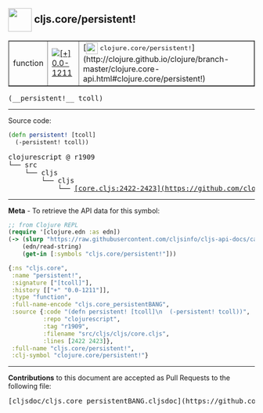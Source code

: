 ## <img width="48px" valign="middle" src="http://i.imgur.com/Hi20huC.png"> cljs.core/persistent!

 <table border="1">
<tr>

<td>function</td>
<td><a href="https://github.com/cljsinfo/cljs-api-docs/tree/0.0-1211"><img valign="middle" alt="[+] 0.0-1211" src="https://img.shields.io/badge/+-0.0--1211-lightgrey.svg"></a> </td>
<td>
[<img height="24px" valign="middle" src="http://i.imgur.com/1GjPKvB.png"> <samp>clojure.core/persistent!</samp>](http://clojure.github.io/clojure/branch-master/clojure.core-api.html#clojure.core/persistent!)
</td>
</tr>
</table>

 <samp>
(__persistent!__ tcoll)<br>
</samp>

---





Source code:

```clj
(defn persistent! [tcoll]
  (-persistent! tcoll))
```

 <pre>
clojurescript @ r1909
└── src
    └── cljs
        └── cljs
            └── <ins>[core.cljs:2422-2423](https://github.com/clojure/clojurescript/blob/r1909/src/cljs/cljs/core.cljs#L2422-L2423)</ins>
</pre>


---

__Meta__ - To retrieve the API data for this symbol:

```clj
;; from Clojure REPL
(require '[clojure.edn :as edn])
(-> (slurp "https://raw.githubusercontent.com/cljsinfo/cljs-api-docs/catalog/cljs-api.edn")
    (edn/read-string)
    (get-in [:symbols "cljs.core/persistent!"]))
```

```clj
{:ns "cljs.core",
 :name "persistent!",
 :signature ["[tcoll]"],
 :history [["+" "0.0-1211"]],
 :type "function",
 :full-name-encode "cljs.core_persistentBANG",
 :source {:code "(defn persistent! [tcoll]\n  (-persistent! tcoll))",
          :repo "clojurescript",
          :tag "r1909",
          :filename "src/cljs/cljs/core.cljs",
          :lines [2422 2423]},
 :full-name "cljs.core/persistent!",
 :clj-symbol "clojure.core/persistent!"}

```

---

__Contributions__ to this document are accepted as Pull Requests to the following file:

 <pre>
[cljsdoc/cljs.core_persistentBANG.cljsdoc](https://github.com/cljsinfo/cljs-api-docs/blob/master/cljsdoc/cljs.core_persistentBANG.cljsdoc)
</pre>

